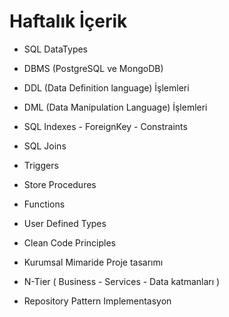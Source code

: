 ﻿# Haftalık İçerik

- SQL DataTypes

- DBMS (PostgreSQL ve MongoDB)

- DDL (Data Definition language) İşlemleri

- DML (Data Manipulation Language) İşlemleri

- SQL Indexes - ForeignKey - Constraints

- SQL Joins

- Triggers

- Store Procedures

- Functions

- User Defined Types

- Clean Code Principles 

- Kurumsal Mimaride Proje tasarımı

- N-Tier ( Business - Services - Data katmanları )

- Repository Pattern Implementasyon